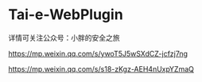 # Tai-e-WebPlugin

详情可关注公众号：小胖的安全之旅

https://mp.weixin.qq.com/s/ywoT5J5wSXdCZ-jcfzj7ng

https://mp.weixin.qq.com/s/s18-zKgz-AEH4nUxpYZmaQ
